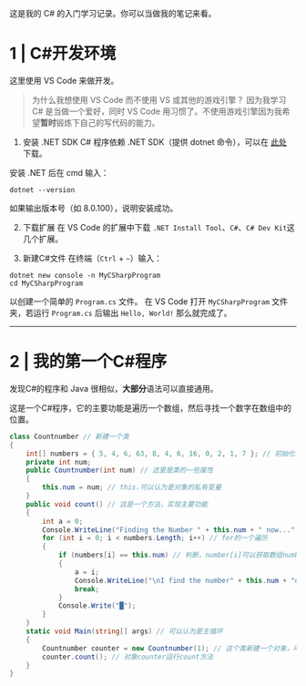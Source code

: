 这是我的 C# 的入门学习记录。你可以当做我的笔记来看。

# 1 | C#开发环境
这里使用 VS Code 来做开发。
> 为什么我想使用 VS Code 而不使用 VS 或其他的游戏引擎？
> 因为我学习 C# 是当做一个爱好，同时 VS Code 用习惯了。不使用游戏引擎因为我希望**暂时**锻炼下自己的写代码的能力。

1. 安装 .NET SDK
C# 程序依赖 .NET SDK（提供 dotnet 命令），可以在 [此处](https://dotnet.microsoft.com/zh-cn/download) 下载。

安装 .NET 后在 cmd 输入：

```
dotnet --version
```

如果输出版本号（如 8.0.100），说明安装成功。

2. 下载扩展
在 VS Code 的扩展中下载 `.NET Install Tool`、`C#`、`C# Dev Kit`这几个扩展。

3. 新建C#文件
在终端（`Ctrl` + `~`）输入：

```
dotnet new console -n MyCSharpProgram
cd MyCSharpProgram
```

以创建一个简单的 `Program.cs` 文件。
在 VS Code 打开 `MyCSharpProgram` 文件夹，若运行 `Program.cs` 后输出 `Hello, World!` 那么就完成了。

---

# 2 | 我的第一个C#程序

发现C#的程序和 Java 很相似，**大部分**语法可以直接通用。

这是一个C#程序，它的主要功能是遍历一个数组，然后寻找一个数字在数组中的位置。

```C# [我的第一个C#程序]
class Countnumber // 新建一个类
{
    int[] numbers = { 5, 4, 6, 63, 8, 4, 6, 16, 0, 2, 1, 7 }; // 初始化一维数组
    private int num;
    public Countnumber(int num) // 这里是类的一些属性
    {
        this.num = num; // this.可以认为是对象的私有变量
    }
    public void count() // 这是一个方法，实现主要功能
    {
        int a = 0;
        Console.WriteLine("Finding the Number " + this.num + " now...");
        for (int i = 0; i < numbers.Length; i++) // for的一个遍历
        {
            if (numbers[i] == this.num) // 判断，number[i]可以获取数组number的第 i+1 项
            {
                a = i;
                Console.WriteLine("\nI find the number" + this.num + "on the list of " + a + ".");
                break;
            }
            Console.Write("█");
        }
    }
    static void Main(string[] args) // 可以认为是主循环
    {
        Countnumber counter = new Countnumber(1); // 这个类新建一个对象，叫做counter
        counter.count(); // 对象counter运行count方法
    }
}
```
